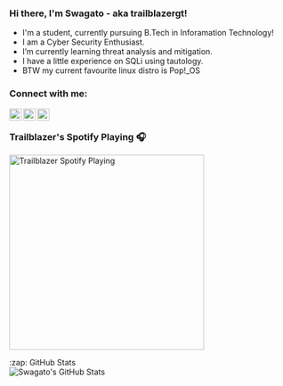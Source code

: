 ### Hi there, I'm Swagato - aka trailblazergt!

- I'm a student, currently pursuing B.Tech in Inforamation Technology! 
- I am a Cyber Security Enthusiast.
- I’m currently learning threat analysis and mitigation.
- I have a little experience on SQLi using tautology.
- BTW my current favourite linux distro is Pop!_OS 
### Connect with me:
[<img align="left" alt="Swagato Patra | Instagram" width="22px" src="https://cdn.jsdelivr.net/npm/simple-icons@v3/icons/instagram.svg" />][instagram]
[<img align="left" alt="Swagato Patra | Twitter" width="22px" src="https://cdn.jsdelivr.net/npm/simple-icons@v3/icons/twitter.svg" />][twitter]
[<img align="left" alt="Swagato Patra | YouTube" width="22px" src="https://cdn.jsdelivr.net/npm/simple-icons@v3/icons/youtube.svg" />][youtube]
</br>

### Trailblazer's Spotify Playing 🎧
[<img src="https://spotify-now-playing.trailblazergt.vercel.app/api/spotify-playing" alt="Trailblazer Spotify Playing" width="350" />](https://open.spotify.com/user/1d4nrjf8cpm8wbfvr6732bt5d)



  <summary>:zap: GitHub Stats</summary>

  <img align="left" alt="Swagato's GitHub Stats" src="https://github-readme-stats.codestackr.vercel.app/api?username=trailblazergt&show_icons=true&hide_border=true" />


[instagram]: https://instagram.com/__trailblazer___
[youtube]: https://www.youtube.com/channel/UCxB_HzVX769cfG8WT0wYcGQ?view_as=subscriber
[twitter]: https://twitter.com/Trailblazer_GT

